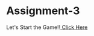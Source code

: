 # Assignment-3
Let's Start the Game!!<a href="https://replit.com/@ForamParmar/Demo#"> Click Here </a>
